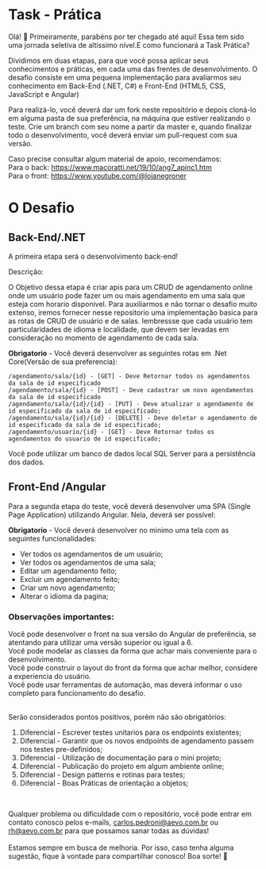
# Task - Prática

Olá! 👋
Primeiramente, parabéns por ter chegado até aqui! Essa tem sido uma jornada seletiva de altíssimo nível.E como funcionará a Task Prática?
 
Dividimos em duas etapas, para que você possa aplicar seus conhecimentos e práticas, em cada uma das frentes de desenvolvimento.
O desafio consiste em uma pequena implementação para avaliarmos seu conhecimento em Back-End (.NET, C#) e Front-End (HTML5, CSS, JavaScript e Angular)

Para realizá-lo, você deverá dar um fork neste repositório e depois cloná-lo em alguma pasta de sua preferência, na máquina que estiver realizando o teste.
Crie um branch com seu nome a partir da master e, quando finalizar todo o desenvolvimento, você deverá enviar um pull-request com sua versão.

Caso precise consultar algum material de apoio, recomendamos:<br>
Para o back: https://www.macoratti.net/19/10/ang7_apinc1.htm<br>
Para o front: https://www.youtube.com/@loianegroner <br>

# O Desafio
## Back-End/.NET
A primeira etapa será o desenvolvimento back-end!

Descrição:

O Objetivo dessa etapa é criar apis para um CRUD de agendamento online onde um usuário pode fazer um ou mais agendamento em uma sala que esteja com horario disponivel. Para auxiliarmos e não tornar o desafio muito extenso, iremos fornecer nesse repositorio uma implementação basica para as rotas de CRUD de usuário e de salas. lembressse que cada usuário tem particularidades de idioma e localidade, que devem ser levadas em consideração no momento de agendamento de cada sala.

**Obrigatorio**  - Você deverá desenvolver as seguintes rotas em .Net Core(Versão de sua preferencia):

    /agendamento/sala/{id} - [GET] - Deve Retornar todos os agendamentos da sala de id especificado
    /agendamento/sala/{id} - [POST] - Deve cadastrar um novo agendamentos da sala de id especificado
    /agendamento/sala/{id}/{id} - [PUT] - Deve atualizar o agendamento de id especificado da sala de id especificado;
    /agendamento/sala/{id}/{id} - [DELETE] - Deve deletar o agendamento de id especificado da sala de id especificado;
    /agendamento/usuario/{id} - [GET] - Deve Retornar todos os agendamentos do usuario de id especificado;

Você pode utilizar um banco de dados local SQL Server para a persistência dos dados.

## Front-End /Angular
Para a segunda etapa do teste, você deverá desenvolver uma SPA (Single Page Application) utilizando Angular. Nela, deverá ser possível:

**Obrigatorio**  - Você deverá desenvolver no minimo uma tela com as seguintes funcionalidades:

- Ver todos os agendamentos de um usuário;
- Ver todos os agendamentos de uma sala;
- Editar um agendamento feito;
- Excluir um agendamento feito;
- Criar um novo agendamento;
- Alterar o idioma da pagina;

### Observações importantes:
Você pode desenvolver o front na sua versão do Angular de preferência, se atentando para utilizar uma versão superior ou igual a 6.<br>
Você pode modelar as classes da forma que achar mais conveniente para o desenvolvimento.<br>
Você pode construir o layout do front da forma que achar melhor, considere a experiencia do usuário.<br>
Você pode usar ferramentas de automação, mas deverá informar o uso completo para funcionamento do desafio.<br><br>

Serão considerados pontos positivos, porém não são obrigatórios: 

 1. Diferencial - Escrever testes unitarios para os endpoints existentes;
 2. Diferencial - Garantir que os novos endpoints de agendamento passem nos testes pre-definidos;
 3. Diferencial - Utilização de documentação para o mini projeto;
 4. Diferencial - Publicação do projeto em algum ambiente online;
 5. Diferencial - Design patterns e rotinas para testes;
 6. Diferencial - Boas Práticas de orientação a objetos;

<br>

Qualquer problema ou dificuldade com o repositório, você pode entrar em contato conosco pelos e-mails, carlos.pedroni@aevo.com.br ou rh@aevo.com.br para que possamos sanar todas as dúvidas!
<br><br>
Estamos sempre em busca de melhoria. Por isso, caso tenha alguma sugestão, fique à vontade para compartilhar conosco! Boa sorte! 💛


